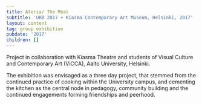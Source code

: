 ```yaml
---
title: Ateria/ The Meal
subtitle: 'URB 2017 + Kiasma Contemporary Art Museum, Helsinki, 2017'
layout: content
tag: group exhibition
pubdate: '2017'
children: []
---
```

Project in collaboration with Kiasma Theatre and students of Visual Culture and Contemporary Art (ViCCA), Aalto University, Helsinki.

The exhibition was envisaged as a three day project, that stemmed from the continued practice of cooking within the University campus, and cementing the kitchen as the central node in pedagogy, community building and the continued engagements forming friendships and peerhood.
